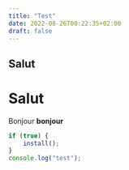 ```yaml
---
title: "Test"
date: 2022-08-26T00:22:35+02:00
draft: false
---
```


## Salut
# Salut
Bonjour **bonjour**

```js
if (true) {
    install();
}
console.log("test");
```